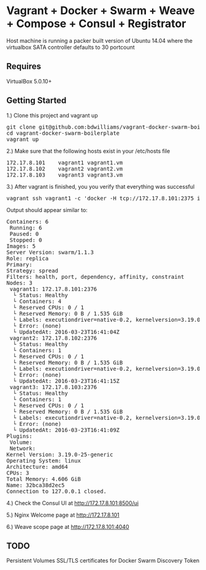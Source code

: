 # Vagrant + Docker + Swarm + Weave + Compose + Consul + Registrator

Host machine is running a packer built version of Ubuntu 14.04 where the virtualbox SATA controller defaults to 30 portcount

## Requires

VirtualBox 5.0.10+

## Getting Started

1.) Clone this project and vagrant up

<pre>
git clone git@github.com:bdwilliams/vagrant-docker-swarm-boilerplate.git
cd vagrant-docker-swarm-boilerplate
vagrant up
</pre>

2.) Make sure that the following hosts exist in your /etc/hosts file

<pre>
172.17.8.101	vagrant1 vagrant1.vm
172.17.8.102	vagrant2 vagrant2.vm
172.17.8.103	vagrant3 vagrant3.vm
</pre>

3.) After vagrant is finished, you you verify that everything was successful

<pre>
vagrant ssh vagrant1 -c 'docker -H tcp://172.17.8.101:2375 info'
</pre>

Output should appear similar to:

<pre>
Containers: 6
 Running: 6
 Paused: 0
 Stopped: 0
Images: 5
Server Version: swarm/1.1.3
Role: replica
Primary:
Strategy: spread
Filters: health, port, dependency, affinity, constraint
Nodes: 3
 vagrant1: 172.17.8.101:2376
  └ Status: Healthy
  └ Containers: 4
  └ Reserved CPUs: 0 / 1
  └ Reserved Memory: 0 B / 1.535 GiB
  └ Labels: executiondriver=native-0.2, kernelversion=3.19.0-25-generic, operatingsystem=Ubuntu 14.04.3 LTS, storagedriver=aufs
  └ Error: (none)
  └ UpdatedAt: 2016-03-23T16:41:04Z
 vagrant2: 172.17.8.102:2376
  └ Status: Healthy
  └ Containers: 1
  └ Reserved CPUs: 0 / 1
  └ Reserved Memory: 0 B / 1.535 GiB
  └ Labels: executiondriver=native-0.2, kernelversion=3.19.0-25-generic, operatingsystem=Ubuntu 14.04.3 LTS, storagedriver=aufs
  └ Error: (none)
  └ UpdatedAt: 2016-03-23T16:41:15Z
 vagrant3: 172.17.8.103:2376
  └ Status: Healthy
  └ Containers: 1
  └ Reserved CPUs: 0 / 1
  └ Reserved Memory: 0 B / 1.535 GiB
  └ Labels: executiondriver=native-0.2, kernelversion=3.19.0-25-generic, operatingsystem=Ubuntu 14.04.3 LTS, storagedriver=aufs
  └ Error: (none)
  └ UpdatedAt: 2016-03-23T16:41:09Z
Plugins:
 Volume:
 Network:
Kernel Version: 3.19.0-25-generic
Operating System: linux
Architecture: amd64
CPUs: 3
Total Memory: 4.606 GiB
Name: 32bca38d2ec5
Connection to 127.0.0.1 closed.
</pre>

4.) Check the Consul UI at http://172.17.8.101:8500/ui

5.) Nginx Welcome page at http://172.17.8.101

6.) Weave scope page at http://172.17.8.101:4040

## TODO
Persistent Volumes
SSL/TLS certificates for Docker
Swarm Discovery Token
